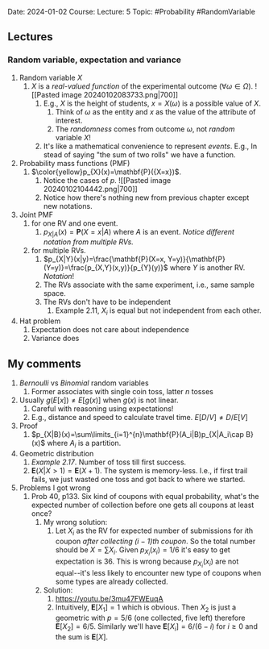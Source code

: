 Date: 2024-01-02
Course:
Lecture: 5
Topic: #Probability #RandomVariable 

## Lectures
### Random variable, expectation and variance
1. Random variable $X$
	1. $X$ is a *real-valued function* of the experimental outcome ($\forall \omega \in \Omega$). ![[Pasted image 20240102083733.png|700]]
		1. E.g., $X$ is the height of students, $x=X(\omega)$ is a possible value of $X$.
			1. Think of $\omega$ as the entity and $x$ as the value of the attribute of interest.
			2. The *randomness* comes from outcome $\omega$, not *random* variable $X$!
		2. It's like a mathematical convenience to represent *events*. E.g., In stead of saying "the sum of two rolls" we have a function.
2. Probability mass functions (PMF)
	1. $\color{yellow}p_{X}(x)=\mathbf{P}({X=x})$. 
		1. Notice the cases of *p*. ![[Pasted image 20240102104442.png|700]]
		2. Notice how there's nothing new from previous chapter except new notations.
3. Joint PMF
	1. for one RV and one event.
		1. $p_{X|A}(x)=\mathbf{P}(X=x|A)$ where $A$ is an event. *Notice different notation from multiple RVs.*
	2. for multiple RVs.
		1. $p_{X|Y}(x|y)=\frac{\mathbf{P}(X=x, Y=y)}{\mathbf{P}(Y=y)}=\frac{p_{X,Y}(x,y)}{p_{Y}(y)}$ where $Y$ is another RV. *Notation*!
		2. The RVs associate with the same experiment, i.e., same sample space.
		3. The RVs don't have to be independent
			1. Example 2.11, $X_i$ is equal but not independent from each other.
4. Hat problem
	1. Expectation does not care about independence
	2. Variance does

## My comments
1. *Bernoulli* vs *Binomial* random variables
	1. Former associates with single coin toss, latter $n$ tosses
2. Usually $g(E[x])\neq E[g(x)]$ when $g(x)$ is not linear. 
	1. Careful with reasoning using expectations!
	2. E.g., distance and speed to calculate travel time. $E[D/V]\neq D/E[V]$
3. Proof
	1. $p_{X|B}(x)=\sum\limits_{i=1}^{n}\mathbf{P}(A_i|B)p_{X|A_i\cap B}(x)$ where ${A_i}$ is a partition.
4. Geometric distribution
	1. *Example 2.17*. Number of toss till first success.
	2. $\mathbf{E}(X|X>1)=\mathbf{E}(X+1)$. The system is memory-less. I.e., if first trail fails, we just wasted one toss and got back to where we started.
5. Problems I got wrong
	1. Prob 40, p133. Six kind of coupons with equal probability, what's the expected number of collection before one gets all coupons at least once? 
		1. My wrong solution:
			1. Let $X_i$ as the RV for expected number of submissions for $i$th coupon *after collecting $(i-1)$th coupon*. So the total number should be $X=\sum X_i$. Given $p_{X_i}(x_i)=1/6$ it's easy to get expectation is 36. This is wrong because $p_{X_i}(x_i)$ are not equal--it's less likely to encounter new type of coupons when some types are already collected.
		2. Solution: 
			1. https://youtu.be/3mu47FWEuqA
			2. Intuitively, $\mathbf{E}[X_1]=1$ which is obvious. Then $X_2$ is just a geometric with $p=5/6$ (one collected, five left) therefore $\mathbf{E}[X_2]=6/5$. Similarly we'll have $\mathbf{E}[X_i]=6/(6-i) \text{ for } i \ge 0$ and the sum is $\mathbf{E}[X]$.